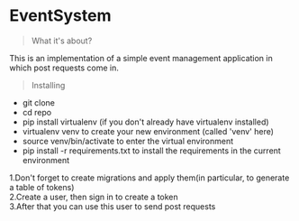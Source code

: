 # EventSystem
> What it's about?

This is an implementation of a simple event management application in which post requests come in.

>Installing

- git clone <repo>
- cd repo
- pip install virtualenv (if you don't already have virtualenv installed)
- virtualenv venv to create your new environment (called 'venv' here)
- source venv/bin/activate to enter the virtual environment
- pip install -r requirements.txt to install the requirements in the current environment

1.Don't forget to create migrations and apply them(in particular, to generate a table of tokens) <br />
2.Create a user, then sign in to create a token <br />
3.After that you can use this user to send post requests <br />
